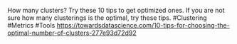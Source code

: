 How many clusters? Try these 10 tips to get optimized ones.
If you are not sure how many clusterings is the optimal, try these tips.
#Clustering #Metrics #Tools
https://towardsdatascience.com/10-tips-for-choosing-the-optimal-number-of-clusters-277e93d72d92
